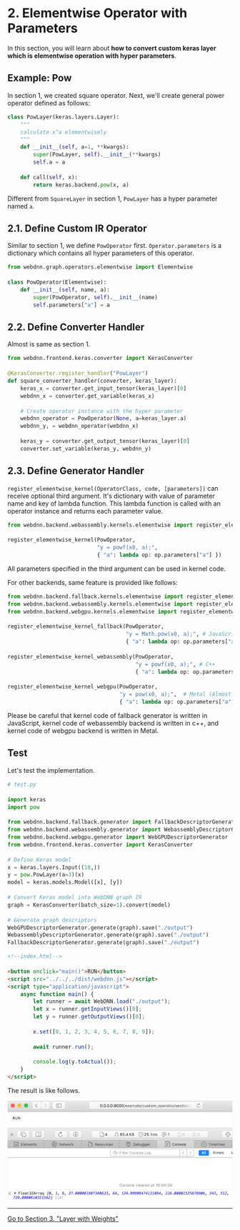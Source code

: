 # 2. Elementwise Operator with Parameters

In this section, you will learn about **how to convert custom keras layer which is elementwise operation with hyper parameters**.
 

## Example: Pow

In section 1, we created square operator. Next, we'll create general power operator defined as follows:

```python
class PowLayer(keras.layers.Layer):
    """
    calculate x^a elementwisely
    """
    def __init__(self, a=1, **kwargs):
        super(PowLayer, self).__init__(**kwargs)
        self.a = a

    def call(self, x):
        return keras.backend.pow(x, a)
```

Different from `SquareLayer` in section 1, `PowLayer` has a hyper parameter named `a`.



## 2.1. Define Custom IR Operator

Similar to section 1, we define `PowOperator` first. `Operator.parameters` is a dictionary which contains all hyper parameters of this operator.

```python
from webdnn.graph.operators.elementwise import Elementwise
    
class PowOperator(Elementwise):
    def __init__(self, name, a):
        super(PowOperator, self).__init__(name)
        self.parameters["a"] = a
```


## 2.2. Define Converter Handler

Almost is same as section 1.

```python
from webdnn.frontend.keras.converter import KerasConverter
    
@KerasConverter.register_handler("PowLayer")
def square_converter_handler(converter, keras_layer):
    keras_x = converter.get_input_tensor(keras_layer)[0]
    webdnn_x = converter.get_variable(keras_x)
    
    # Create operator instance with the hyper parameter
    webdnn_operator = PowOperator(None, a=keras_layer.a)
    webdnn_y, = webdnn_operator(webdnn_x)
    
    keras_y = converter.get_output_tensor(keras_layer)[0]
    converter.set_variable(keras_y, webdnn_y)
```

## 2.3. Define Generator Handler

`register_elementwise_kernel(OperatorClass, code, [parameters])` can receive optional third argument. It's dictionary with value of parameter name and key of lambda function. This lambda function is called with an operator instance and returns each parameter value.

```python
from webdnn.backend.webassembly.kernels.elementwise import register_elementwise_kernel
    
register_elementwise_kernel(PowOperator, 
							"y = powf(x0, a);",
							{ "a": lambda op: op.parameters["a"] })
```

All parameters specified in the third argument can be used in kernel code.

For other backends, same feature is provided like follows:

```python
from webdnn.backend.fallback.kernels.elementwise import register_elementwise_kernel as register_elementwise_kernel_fallback
from webdnn.backend.webassembly.kernels.elementwise import register_elementwise_kernel as register_elementwise_kernel_webassembly
from webdnn.backend.webgpu.kernels.elementwise import register_elementwise_kernel as register_elementwise_kernel_webgpu

register_elementwise_kernel_fallback(PowOperator, 
									 "y = Math.pow(x0, a);", # JavaScript
	   								 { "a": lambda op: op.parameters["a"] })
	   								 
register_elementwise_kernel_webassembly(PowOperator, 
									    "y = powf(x0, a);", # C++
	   								    { "a": lambda op: op.parameters["a"] })

register_elementwise_kernel_webgpu(PowOperator, 
								   "y = pow(x0, a);",  # Metal (Almost same as C++)
	   							   { "a": lambda op: op.parameters["a"] })
```

Please be careful that kernel code of fallback generator is written in JavaScript, kernel code of webassembly backend is written in c++, and kernel code of webgpu backend is written in Metal.

## Test

Let's test the implementation.

```python
# test.py

import keras
import pow

from webdnn.backend.fallback.generator import FallbackDescriptorGenerator
from webdnn.backend.webassembly.generator import WebassemblyDescriptorGenerator
from webdnn.backend.webgpu.generator import WebGPUDescriptorGenerator
from webdnn.frontend.keras.converter import KerasConverter

# Define Keras model
x = keras.layers.Input((10,))
y = pow.PowLayer(a=3)(x)
model = keras.models.Model([x], [y])

# Convert Keras model into WebDNN graph IR
graph = KerasConverter(batch_size=1).convert(model)

# Generate graph descriptors
WebGPUDescriptorGenerator.generate(graph).save("./output")
WebassemblyDescriptorGenerator.generate(graph).save("./output")
FallbackDescriptorGenerator.generate(graph).save("./output")
```

```html
<!--index.html-->

<button onclick="main()">RUN</button>
<script src="../../../dist/webdnn.js"></script>
<script type="application/javascript">
    async function main() {
        let runner = await WebDNN.load("./output");
        let x = runner.getInputViews()[0];
        let y = runner.getOutputViews()[0];
    
        x.set([0, 1, 2, 3, 4, 5, 6, 7, 8, 9]);
    
        await runner.run();
    
        console.log(y.toActual());
    }
</script>
```

The result is like follows.

<img src="../figures/section2_result.png" >

---

[Go to Section 3. "Layer with Weights"]("../section3/README.md")